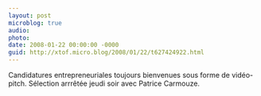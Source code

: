 ```yaml
---
layout: post
microblog: true
audio: 
photo: 
date: 2008-01-22 00:00:00 -0000
guid: http://xtof.micro.blog/2008/01/22/t627424922.html
---
```

Candidatures entrepreneuriales toujours bienvenues sous forme de vidéo-pitch. Sélection arrrêtée jeudi soir avec Patrice Carmouze.
